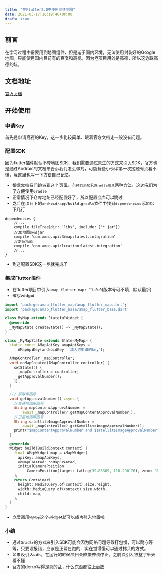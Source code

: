 ```yaml
---
title: "在Flutter2.0中使用高德地图"
date: 2021-03-17T16:19:46+08:00
draft: true
---
```


## 前言
在学习过程中需要用到地图组件，但是迫于国内环境，无法使用封装好的Google地图，只能使用国内目前有的百度和高德。因为老项目用的是高德，所以这边踩高德的坑。

## 文档地址
[官方文档](https://developer.amap.com/api/flutter/gettingstarted)

## 开始使用
### 申请Key
首先是申请高德的Key，这一步比较简单，跟着官方文档走一般没有问题。

### 配置SDK
因为flutter插件默认不带地图SDK，我们需要通过原生的方式来引入SDK，官方也是通过Android的文档来告诉我们怎么做的，可能有些小伙伴第一次接触有点看不懂，我这里也写一下方便自己记忆。
* 根据[文档](https://developer.amap.com/api/android-sdk/guide/create-project/android-studio-create-project)我们跳转到这个页面。有`拷贝添加`和`Gradle继承`两种方法，这边我们为了方便使用`Gradle`
* 正常情况下仓库地址已经配置好了，所以配置仓库可以跳过
* 之后在项目下的`android/app/build.gradle`文件中找到`dependencies`添加以下几行
```
dependencies {
    //...
    compile fileTree(dir: 'libs', include: ['*.jar'])
    //3D地图so及jar
    compile 'com.amap.api:3dmap:latest.integration'
    //定位功能
    compile 'com.amap.api:location:latest.integration'
    //...
}
```
* 到这配置SDK这一步就完成了

### 集成Flutter插件
* 在flutter项目中引入`amap_flutter_map: ^1.0.0`(版本号可不填，默认最新)
* 编写widget
```dart
import 'package:amap_flutter_map/amap_flutter_map.dart';
import 'package:amap_flutter_base/amap_flutter_base.dart';

class MyMap extends StatefulWidget {
  @override
  _MyMapState createState() => _MyMapState();
}

class _MyMapState extends State<MyMap> {
  static const AMapApiKey amapApiKeys =
      AMapApiKey(androidKey: '填入你申请的key');

  AMapController _mapController;
  void onMapCreated(AMapController controller) {
    setState(() {
      _mapController = controller;
      getApprovalNumber();
    });
  }

  /// 获取审图号
  void getApprovalNumber() async {
    //普通地图审图号
    String mapContentApprovalNumber =
        await _mapController?.getMapContentApprovalNumber();
    //卫星地图审图号
    String satelliteImageApprovalNumber =
        await _mapController?.getSatelliteImageApprovalNumber();
    print("$mapContentApprovalNumber and $satelliteImageApprovalNumber");
  }

  @override
  Widget build(BuildContext context) {
    final AMapWidget map = AMapWidget(
      apiKey: amapApiKeys,
      onMapCreated: onMapCreated,
      initialCameraPosition:
          CameraPosition(target: LatLng(39.83309, 116.290176), zoom: 15),
    );
    return Container(
      height: MediaQuery.of(context).size.height,
      width: MediaQuery.of(context).size.width,
      child: map,
    );
  }
}
```
* 之后调用`MyMap`这个widget就可以成功引入地图啦

### 小结
* 通过`Gradle`的方式来引入SDK可能会因为网络问题导致打包慢，可以耐心等等，只要没报错，应该是正常在跑的，实在觉得慢可以通过拷贝的方式。
* 如果没引入sdk，在运行的时候项目会直接奔溃停止，之前没引入被整了半天看不懂
* 官方的demo写得是真的乱，什么东西都往上面放